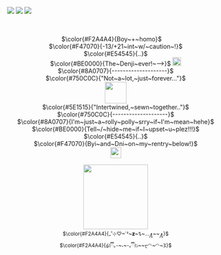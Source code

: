<img src="https://xyz.crd.co/assets/images/gallery05/8baae1f0.gif?v=de6feabd"> ![](https://komarev.com/ghpvc/?username=Linnethinhere&color=450c08&style=for-the-badge&label=_⋆✴︎˚｡⋆_++++&=true) <img src="https://xyz.crd.co/assets/images/gallery05/cea8a2ab.gif?v=de6feabd" >
<p align="center"> <br />
  <img src="https://64.media.tumblr.com/e8ae7c9d327434214005f2759e10d8c5/08b6024acb610772-57/s400x600/ea288684465fe91c5727dc6d22d5b6168070951d.gifv" "width="100" height="15">  <br />
$\color{#F2A4A4}{Boy~+~homo}$ <img src="https://file.garden/ZorENG263zPWFUDG/fbfdc694d584518a1f2afefd31f101ae67e70468.gifv" "width="100" height="15" >  <br />
  $\color{#F47070}{-13/+21~int~w/~caution~!}$ <br />
  $\color{#E54545}{..}$ <br/>
 $\color{#BE0000}{The~Denji~ever!~—>}$ <a href="https://github.com/KittenChanCorruptionArc"><img src="https://64.media.tumblr.com/96e4dd7cffd61778b91ffa82eff3a507/d325acabf5fc16ad-41/s75x75_c1/278f2d1fe2ab60662afa960de9afd1da1860ddd4.gif" "width="100" height="20" > </a>  <br />
$\color{#8A0707}{--------------------}$ <br />
  $\color{#750C0C}{"Not~a~lot,~just~forever..."}$ <br />
 <img src="https://64.media.tumblr.com/5b881d96d71b3de54b281432b6182b97/c937cea2bae71fd6-ae/s100x200/c5376c74a33cf438577c7d98d096e6188f798244.pnj" "width="100" height=50"><br /> 
  $\color{#5E1515}{"Intertwined,~sewn~together.."}$ <br />
$\color{#750C0C}{--------------------}$ <br />
$\color{#8A0707}{I'm~just~a~rolly~polly~srry~if~I'm~mean~hehe}$ <br />
$\color{#BE0000}{Tell~/~hide~me~if~I~upset~u~plez!!!}$ <br />
$\color{#E54545}{..}$
 <br />
 $\color{#F47070}{Byi~and~Dni~on~my~rentry~below!}$ <br />
 <a href="https://rentry.co/wherestheexit"><img src="https://64.media.tumblr.com/2a8249f8052d7e1da51f19e2b3bbc7ff/66f8bee48421ca35-27/s250x400/ec0e9112900a8b2bb0f1cd7cd60944e4a1abffb5.gifv" "width="50" height="25" > </a> 
 <br />
 <img src="https://64.media.tumblr.com/e8ae7c9d327434214005f2759e10d8c5/08b6024acb610772-57/s400x600/ea288684465fe91c5727dc6d22d5b6168070951d.gifv" "width="100" height="15">  <br />
   <img src="https://file.garden/ZorENG263zPWFUDG/bb-removebg-preview.png" "width="100" height="150" > <br />
 <sub/> $\color{#F2A4A4}{₊˚⊹♡~`ᶻ~𝘇~𐰁~...႔~~႔}$</sub> <br />
<sub/>$\color{#F2A4A4}{໒꒰ྀི｡-~˕~-｡ྀི꒱১~~ᠸ◠~◠~𐅠}$ <br /> <br />
